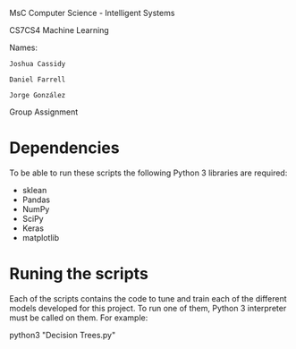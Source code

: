 MsC Computer Science - Intelligent Systems

CS7CS4 Machine Learning

Names:

	Joshua Cassidy
	
	Daniel Farrell
	
	Jorge González


Group Assignment


# Dependencies
To be able to run these scripts the following Python 3 libraries are required:
 * sklean
 * Pandas
 * NumPy
 * SciPy
 * Keras
 * matplotlib

# Runing the scripts
Each of the scripts contains the code to tune and train each of the different models developed for this project. To run one of them, Python 3 interpreter must be called on them. For example:

python3 "Decision Trees.py"

